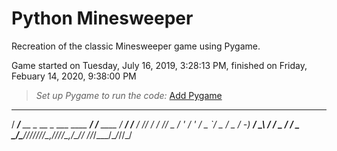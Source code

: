 # Python Minesweeper
Recreation of the classic Minesweeper game using Pygame.

Game started on ‎Tuesday, ‎July ‎16, ‎2019, ‏‎3:28:13 PM, finished on Friday, Febuary 14, 2020, 9:38:00 PM

>*Set up Pygame to run the code:* [Add Pygame](https://stackoverflow.com/questions/28453854/add-pygame-module-in-pycharm-id)
  _____                              __          ______     __  __ 
 / ___/__  __ _  __ _  ___ ____  ___/ /__ ____  / __/ /__  / /_/ / 
/ /__/ _ \/  ' \/  ' \/ _ `/ _ \/ _  / -_) __/ _\ \/ / _ \/ __/ _ \
\___/\___/_/_/_/_/_/_/\_,_/_//_/\_,_/\__/_/   /___/_/\___/\__/_//_/